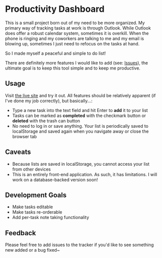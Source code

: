 # Productivity Dashboard

This is a small project born out of my need to be more organized. My primary way of tracking tasks at work is through Outlook. While Outlook does offer a robust calendar system, sometimes it is overkill. When the phone is ringing and my coworkers are talking to me and my email is blowing up, sometimes I just need to refocus on the tasks at hand.

So I made myself a peaceful and simple to do list!

There are definitely more features I would like to add (see: [Issues](https://github.com/mswanson-me/stay-focused/issues)), the ultimate goal is to keep this tool simple and to keep me productive.

## Usage

Visit [the live site](https://to-do.mswanson.me) and try it out. All features should be relatively apparent (if I've done my job correctly), but basically...:

* Type a new task into the text field and hit Enter to **add** it to your list
* Tasks can be marked as **completed** with the checkmark button or **deleted** with the trash can button
* No need to log in or save anything. Your list is periodically saved to localStorage and saved again when you navigate away or close the browser tab

## Caveats

* Because lists are saved in localStorage, you cannot access your list from other devices
* This is an entirely front-end application. As such, it has limitations. I will work on a database-backed version soon!

## Development Goals

* Make tasks editable
* Make tasks re-orderable
* Add per-task note taking functionality

## Feedback

Please feel free to add issues to the tracker if you'd like to see something new added or a bug fixed~
